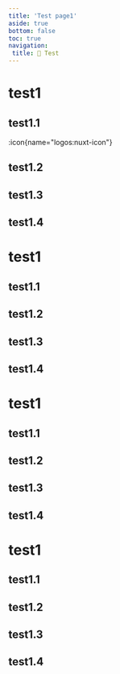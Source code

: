 ```yaml
---
title: 'Test page1'
aside: true
bottom: false
toc: true
navigation: 
 title: 🧪 Test
---
```


# test1

## test1.1
:icon{name="logos:nuxt-icon"}
## test1.2
## test1.3
## test1.4
# test1
## test1.1
## test1.2
## test1.3
## test1.4
# test1
## test1.1
## test1.2
## test1.3
## test1.4
# test1
## test1.1
## test1.2
## test1.3
## test1.4